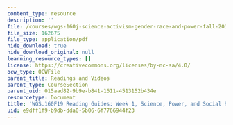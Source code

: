 ```yaml
---
content_type: resource
description: ''
file: /courses/wgs-160j-science-activism-gender-race-and-power-fall-2019/e9dff1f9b9dbdda05b066f7766944f23_MITWGS_160F19_Wk1ReadingGuide.pdf
file_size: 162675
file_type: application/pdf
hide_download: true
hide_download_original: null
learning_resource_types: []
license: https://creativecommons.org/licenses/by-nc-sa/4.0/
ocw_type: OCWFile
parent_title: Readings and Videos
parent_type: CourseSection
parent_uid: 015aad82-9b9e-b841-1611-4513152b434e
resourcetype: Document
title: 'WGS.160F19 Reading Guides: Week 1, Science, Power, and Social Responsibility'
uid: e9dff1f9-b9db-dda0-5b06-6f7766944f23
---
```

